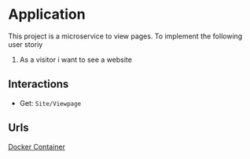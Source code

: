 # Application

This project is a microservice to view pages. To implement the following user storiy
1. As a visitor i want to see a website


## Interactions
- Get: <code>Site/Viewpage</code>


## Urls
[Docker Container](https://hub.docker.com/repository/docker/lexicon420/ortisy-viewsite-service)
